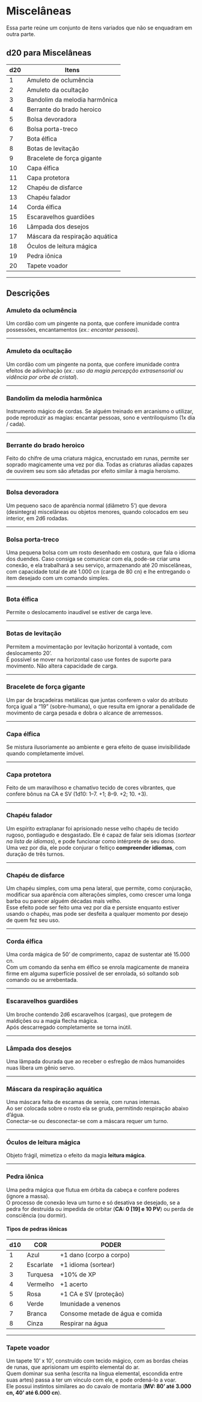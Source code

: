 # Miscelâneas

Essa parte reúne um conjunto de itens variados que não se enquadram em outra parte.

## d20 para Miscelâneas

| d20 | Itens                          |
| --- | ------------------------------ |
| 1   | Amuleto de oclumência          |
| 2   | Amuleto da ocultação           |
| 3   | Bandolim da melodia harmônica  |
| 4   | Berrante do brado heroico      |
| 5   | Bolsa devoradora               |
| 6   | Bolsa porta-treco              |
| 7   | Bota élfica                    |
| 8   | Botas de levitação             |
| 9   | Bracelete de força gigante     |
| 10  | Capa élfica                    |
| 11  | Capa protetora                 |
| 12  | Chapéu de disfarce             |
| 13  | Chapéu falador                 |
| 14  | Corda élfica                   |
| 15  | Escaravelhos guardiões         |
| 16  | Lâmpada dos desejos            |
| 17  | Máscara da respiração aquática |
| 18  | Óculos de leitura mágica       |
| 19  | Pedra iônica                   |
| 20  | Tapete voador                  |

---

## Descrições

### Amuleto da oclumência
Um cordão com um pingente na ponta, que confere imunidade contra possessões, encantamentos (*ex.: encantar pessoas*).

---

### Amuleto da ocultação
Um cordão com um pingente na ponta, que confere imunidade contra efeitos de adivinhação (*ex.: uso da magia percepção extrasensorial ou vidência por orbe de cristal*).

---

### Bandolim da melodia harmônica
Instrumento mágico de cordas. Se alguém treinado em arcanismo o utilizar, pode reproduzir as magias: encantar pessoas, sono e ventriloquismo (1x dia / cada).

---

### Berrante do brado heroico
Feito do chifre de uma criatura mágica, encrustado em runas, permite ser soprado magicamente uma vez por dia. Todas as criaturas aliadas capazes de ouvirem seu som são afetadas por efeito similar à magia heroísmo.

---

### Bolsa devoradora
Um pequeno saco de aparência normal (diâmetro 5’) que devora (desintegra) miscelâneas ou objetos menores, quando colocados em seu interior, em 2d6 rodadas.

---

### Bolsa porta-treco
Uma pequena bolsa com um rosto desenhado em costura, que fala o idioma dos duendes. Caso consiga se comunicar com ela, pode-se criar uma conexão, e ela trabalhará a seu serviço, armazenando até 20 miscelâneas, com capacidade total de até 1.000 cn (carga de 80 cn) e lhe entregando o item desejado com um comando simples.

---

### Bota élfica
Permite o deslocamento inaudível se estiver de carga leve.

---

### Botas de levitação
Permitem a movimentação por levitação horizontal à vontade, com deslocamento 20’.  
É possível se mover na horizontal caso use fontes de suporte para movimento. Não altera capacidade de carga.

---

### Bracelete de força gigante
Um par de braçadeiras metálicas que juntas conferem o valor do atributo força igual a “19” (sobre-humana), o que resulta em ignorar a penalidade de movimento de carga pesada e dobra o alcance de arremessos.

---

### Capa élfica
Se mistura ilusoriamente ao ambiente e gera efeito de quase invisibilidade quando completamente imóvel.

---

### Capa protetora
Feito de um maravilhoso e chamativo tecido de cores vibrantes, que confere bônus na CA e SV (1d10: 1–7. +1; 8–9. +2; 10. +3).

---

### Chapéu falador
Um espírito extraplanar foi aprisionado nesse velho chapéu de tecido rugoso, pontiagudo e desgastado. Ele é capaz de falar seis idiomas (*sortear na lista de idiomas*), e pode funcionar como intérprete de seu dono.  
Uma vez por dia, ele pode conjurar o feitiço **compreender idiomas**, com duração de três turnos.

---

### Chapéu de disfarce
Um chapéu simples, com uma pena lateral, que permite, como conjuração, modificar sua aparência com alterações simples, como crescer uma longa barba ou parecer alguém décadas mais velho.  
Esse efeito pode ser feito uma vez por dia e persiste enquanto estiver usando o chapéu, mas pode ser desfeita a qualquer momento por desejo de quem fez seu uso.

---

### Corda élfica
Uma corda mágica de 50’ de comprimento, capaz de sustentar até 15.000 cn.  
Com um comando da senha em élfico se enrola magicamente de maneira firme em alguma superfície possível de ser enrolada, só soltando sob comando ou se arrebentada.

---

### Escaravelhos guardiões
Um broche contendo 2d6 escaravelhos (cargas), que protegem de maldições ou a magia flecha mágica.  
Após descarregado completamente se torna inútil.

---

### Lâmpada dos desejos
Uma lâmpada dourada que ao receber o esfregão de mãos humanoides nuas libera um gênio servo.

---

### Máscara da respiração aquática
Uma máscara feita de escamas de sereia, com runas internas.  
Ao ser colocada sobre o rosto ela se gruda, permitindo respiração abaixo d’água.  
Conectar-se ou desconectar-se com a máscara requer um turno.

---

### Óculos de leitura mágica
Objeto frágil, mimetiza o efeito da magia **leitura mágica**.

---

### Pedra iônica
Uma pedra mágica que flutua em órbita da cabeça e confere poderes (ignore a massa).  
O processo de conexão leva um turno e só desativa se desejado, se a pedra for destruída ou impedida de orbitar (**CA: 0 [19] e 10 PV**) ou perda de consciência (ou dormir).

#### Tipos de pedras iônicas

| d10 | COR       | PODER                           |
| --- | --------- | ------------------------------- |
| 1   | Azul      | +1 dano (corpo a corpo)         |
| 2   | Escarlate | +1 idioma (sortear)             |
| 3   | Turquesa  | +10% de XP                      |
| 4   | Vermelho  | +1 acerto                       |
| 5   | Rosa      | +1 CA e SV (proteção)           |
| 6   | Verde     | Imunidade a venenos             |
| 7   | Branca    | Consome metade de água e comida |
| 8   | Cinza     | Respirar na água                |

---

### Tapete voador
Um tapete 10’ x 10’, construído com tecido mágico, com as bordas cheias de runas, que aprisionam um espírito elemental do ar.  
Quem dominar sua senha (escrita na língua elemental, escondida entre suas artes) passa a ter um vínculo com ele, e pode ordená-lo a voar.  
Ele possui instintos similares ao do cavalo de montaria (**MV: 80’ até 3.000 cn, 40’ até 6.000 cn**).
